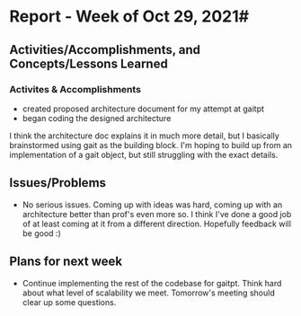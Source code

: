 # Report - Week of Oct 29, 2021#

## Activities/Accomplishments,  and Concepts/Lessons Learned 


### Activites & Accomplishments
- created proposed architecture document for my attempt at gaitpt
- began coding the designed architecture

I think the architecture doc explains it in much more detail, but I basically brainstormed using gait as the building block. I'm hoping to build up from an implementation of a gait object, but still struggling with the exact details. 



## Issues/Problems
- No serious issues. Coming up with ideas was hard, coming up with an architecture better than prof's even more so. I think I've done a good job of at least coming at it from a different direction. Hopefully feedback will be good :)



## Plans for next week
- Continue implementing the rest of the codebase for gaitpt. Think hard about what level of scalability we meet. Tomorrow's meeting should clear up some questions.

